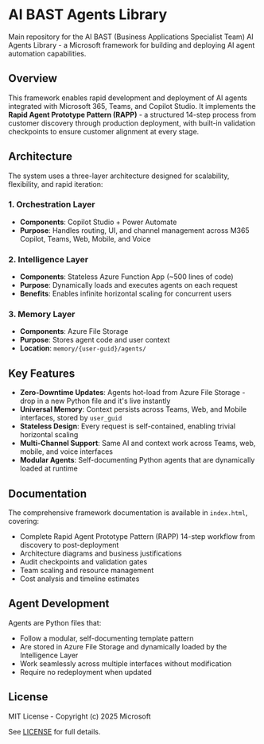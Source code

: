 # AI BAST Agents Library

Main repository for the AI BAST (Business Applications Specialist Team) AI Agents Library - a Microsoft framework for building and deploying AI agent automation capabilities.

## Overview

This framework enables rapid development and deployment of AI agents integrated with Microsoft 365, Teams, and Copilot Studio. It implements the **Rapid Agent Prototype Pattern (RAPP)** - a structured 14-step process from customer discovery through production deployment, with built-in validation checkpoints to ensure customer alignment at every stage.

## Architecture

The system uses a three-layer architecture designed for scalability, flexibility, and rapid iteration:

### 1. Orchestration Layer
- **Components**: Copilot Studio + Power Automate
- **Purpose**: Handles routing, UI, and channel management across M365 Copilot, Teams, Web, Mobile, and Voice

### 2. Intelligence Layer
- **Components**: Stateless Azure Function App (~500 lines of code)
- **Purpose**: Dynamically loads and executes agents on each request
- **Benefits**: Enables infinite horizontal scaling for concurrent users

### 3. Memory Layer
- **Components**: Azure File Storage
- **Purpose**: Stores agent code and user context
- **Location**: `memory/{user-guid}/agents/`

## Key Features

- **Zero-Downtime Updates**: Agents hot-load from Azure File Storage - drop in a new Python file and it's live instantly
- **Universal Memory**: Context persists across Teams, Web, and Mobile interfaces, stored by `user_guid`
- **Stateless Design**: Every request is self-contained, enabling trivial horizontal scaling
- **Multi-Channel Support**: Same AI and context work across Teams, web, mobile, and voice interfaces
- **Modular Agents**: Self-documenting Python agents that are dynamically loaded at runtime

## Documentation

The comprehensive framework documentation is available in `index.html`, covering:
- Complete Rapid Agent Prototype Pattern (RAPP) 14-step workflow from discovery to post-deployment
- Architecture diagrams and business justifications
- Audit checkpoints and validation gates
- Team scaling and resource management
- Cost analysis and timeline estimates

## Agent Development

Agents are Python files that:
- Follow a modular, self-documenting template pattern
- Are stored in Azure File Storage and dynamically loaded by the Intelligence Layer
- Work seamlessly across multiple interfaces without modification
- Require no redeployment when updated

## License

MIT License - Copyright (c) 2025 Microsoft

See [LICENSE](LICENSE) for full details.
